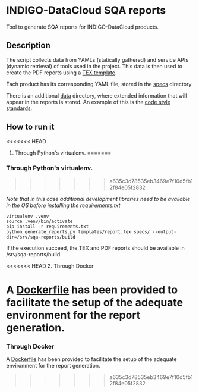 # INDIGO-DataCloud SQA reports

Tool to generate SQA reports for INDIGO-DataCloud products.

## Description

The script collects data from YAMLs (statically gathered) and service APIs (dynamic retrieval) of tools used in the project. This data is then used to create the PDF reports using a [TEX template](templates/report.tex).

Each product has its corresponding YAML file, stored in the [specs](specs) directory.

There is an additional [data](data) directory, where extended information that will appear in the reports is stored. An example of this is the [code style standards](data/code_style.yaml).

## How to run it

<<<<<<< HEAD
1. Through Python's virtualenv.
=======
### Through Python's virtualenv.
>>>>>>> a635c3d78535eb3469e7f10d5fb12f84e05f2832

*Note that in this case additional development libraries need to be available in the OS before installing the requirements.txt*

```{r, engine='bash', count_lines}
virtualenv .venv
source .venv/bin/activate
pip install -r requirements.txt
python generate_reports.py templates/report.tex specs/ --output-dir=/srv/sqa-reports/build
```

If the execution succeed, the TEX and PDF reports should be available in /srv/sqa-reports/build.

<<<<<<< HEAD
2. Through Docker

A [Dockerfile](docker/Dockerfile) has been provided to facilitate the setup of the adequate environment for the report generation.
=======
### Through Docker

A [Dockerfile](docker/Dockerfile) has been provided to facilitate the setup of the adequate environment for the report generation.

>>>>>>> a635c3d78535eb3469e7f10d5fb12f84e05f2832
